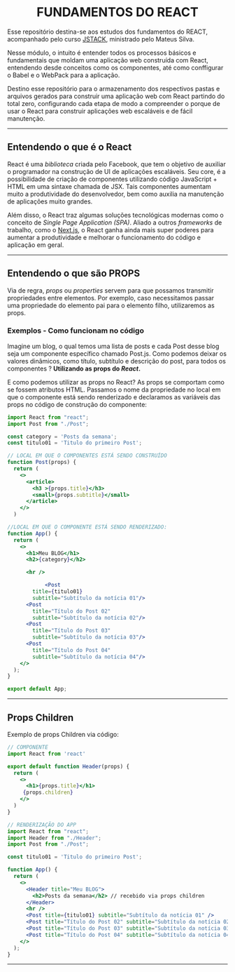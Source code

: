 

<div align="center">
  
  # FUNDAMENTOS DO REACT
  
</div>

  Esse repositório destina-se aos estudos dos fundamentos do REACT, acompanhado pelo curso [JSTACK](www.jstack.com.br), ministrado pelo Mateus Silva.

  Nesse módulo, o intuito é entender todos os processos básicos e fundamentais que moldam uma aplicação web construída com React, entendendo desde conceitos como os componentes, até como conffigurar o Babel e o WebPack para a aplicação.

  Destino esse repositório para o armazenamento dos respectivos pastas e arquivos gerados para construir uma aplicação web com React partindo do total zero, configurando cada etapa de modo a compreender o porque de usar o React para construir aplicações web escaláveis e de fácil manutenção.

--- 
## Entendendo o que é o React

React é uma *biblioteca* criada pelo Facebook, que tem o objetivo de auxiliar o programador na construção de UI de aplicações escaláveis. Seu core, é a possibilidade de criação de componentes utilizando código JavaScript + HTML em uma sintaxe chamada de JSX. Tais componentes aumentam muito a produtividade do desenvolvedor, bem como auxilia na manutenção de aplicações muito grandes. 

Além disso, o React traz algumas soluções tecnológicas modernas como o conceito de *Single Page Application (SPA)*. Aliado a outros *frameworks* de trabalho, como o [Next.js](https://nextjs.org/), o React ganha ainda mais super poderes para aumentar a produtividade e melhorar o funcionamento do código e aplicação em geral.

---
## Entendendo o que são PROPS

Via de regra, *props* ou *properties* servem para que possamos transmitir propriedades entre elementos. Por exemplo, caso necessitamos passar uma propriedade do elemento pai para o elemento filho, utilizaremos as props.

### Exemplos - Como funcionam no código

Imagine um blog, o qual temos uma lista de posts e cada Post desse blog seja um componente específico chamado Post.js. Como podemos deixar os valores dinâmicos, como título, subtítulo e descrição do post, para todos os componentes ? **Utilizando as props do *React*.**

E como podemos utilizar as props no React? As props se comportam como se fossem atributos HTML. Passamos o nome da propriedade no local em que o componente está sendo renderizado e declaramos as variáveis das props no código de construção do componente:

```jsx
import React from "react";
import Post from "./Post";

const category = 'Posts da semana';
const titulo01 = 'Titulo do primeiro Post';

// LOCAL EM QUE O COMPONENTES ESTÁ SENDO CONSTRUÍDO
function Post(props) {
  return (
    <>
      <article>
        <h3 >{props.title}</h3>
        <small>{props.subtitle}</small>
      </article>
    </>
  )

//LOCAL EM QUE O COMPONENTE ESTÁ SENDO RENDERIZADO:
function App() {
  return (
    <>
      <h1>Meu BLOG</h1>
      <h2>{category}</h2>

      <hr />

			<Post 
        title={titulo01} 
        subtitle="Subtítulo da notícia 01"/>
      <Post 
        title="Título do Post 02" 
        subtitle="Subtítulo da notícia 02"/>
      <Post 
        title="Título do Post 03" 
        subtitle="Subtítulo da notícia 03"/>
      <Post 
        title="Título do Post 04" 
        subtitle="Subtítulo da notícia 04"/>
    </>
  );
}

export default App;
```

---

## Props Children

Exemplo de props Children via código:

```jsx
// COMPONENTE
import React from 'react'

export default function Header(props) {
  return (
    <>
      <h1>{props.title}</h1>
     {props.children}
    </>
  )
}

// RENDERIZAÇÃO DO APP
import React from "react";
import Header from "./Header";
import Post from "./Post";

const titulo01 = 'Titulo do primeiro Post';

function App() {
  return (
    <>
      <Header title="Meu BLOG">
        <h2>Posts da semana</h2> // recebido via props children
      </Header>
      <hr />
      <Post title={titulo01} subtitle="Subtítulo da notícia 01" />
      <Post title="Título do Post 02" subtitle="Subtítulo da notícia 02" />
      <Post title="Título do Post 03" subtitle="Subtítulo da notícia 03" />
      <Post title="Título do Post 04" subtitle="Subtítulo da notícia 04" />
    </>
  );
}
```
---

